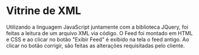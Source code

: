 # Vitrine de XML

Utilizando a linguagem JavaScript juntamente com a biblioteca JQuery, foi feitas a leitura de um arquivo XML via código.
O Feed foi montado em HTML e CSS e ao clicar no botão "Exibir Feed" é exibido na tela o feed antigo. Ao clicar no botão corrigir, são feitas as alterações requisitadas pelo
cliente.
